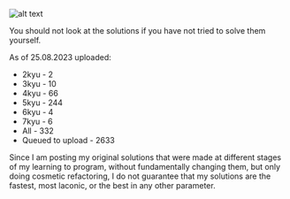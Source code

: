 ![alt text](https://www.codewars.com/users/Krillan/badges/large?theme=light)

You should not look at the solutions if you have not tried to solve them yourself.

As of 25.08.2023 uploaded:
+ 2kyu - 2
+ 3kyu - 10
+ 4kyu - 66
+ 5kyu - 244
+ 6kyu - 4
+ 7kyu - 6
+ All  - 332
+ Queued to upload - 2633

Since I am posting my original solutions that were made at different stages of my learning to program, without fundamentally changing them, but only doing cosmetic refactoring, I do not guarantee that my solutions are the fastest, most laconic, or the best in any other parameter.
